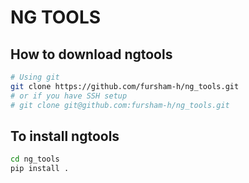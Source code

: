 # NG TOOLS

## How to download ngtools

```bash
# Using git
git clone https://github.com/fursham-h/ng_tools.git
# or if you have SSH setup
# git clone git@github.com:fursham-h/ng_tools.git
```

## To install ngtools
```bash
cd ng_tools
pip install .
```

